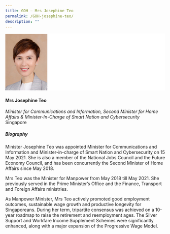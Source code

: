 ```yaml
---
title: GOH – Mrs Josephine Teo
permalink: /GOH-josephine-teo/
description: ""
---
```

![](/images/Speakers/Josephine%20Teo.jpg)

#### **Mrs Josephine Teo**

*Minister for Communications and Information, Second Minister for Home Affairs & Minister-In-Charge of Smart Nation and Cybersecurity*  
Singapore

##### **Biography**
Minister Josephine Teo was appointed Minister for Communications and Information and Minister-in-charge of Smart Nation and Cybersecurity on 15 May 2021. She is also a member of the National Jobs Council and the Future Economy Council, and has been concurrently the Second Minister of Home Affairs since May 2018. 

Mrs Teo was the Minister for Manpower from May 2018 till May 2021. She previously served in the Prime Minister’s Office and the Finance, Transport and Foreign Affairs ministries.  

As Manpower Minister, Mrs Teo actively promoted good employment outcomes, sustainable wage growth and productive longevity for Singaporeans. During her term, tripartite consensus was achieved on a 10-year roadmap to raise the retirement and reemployment ages. The Silver Support and Workfare Income Supplement Schemes were significantly enhanced, along with a major expansion of the Progressive Wage Model.  
